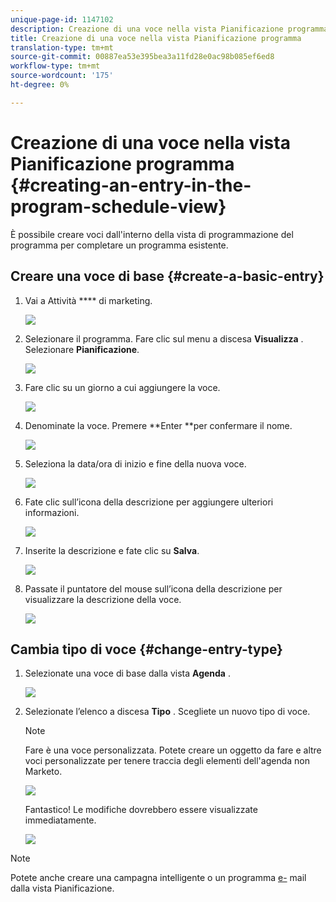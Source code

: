 ```yaml
---
unique-page-id: 1147102
description: Creazione di una voce nella vista Pianificazione programma - Documenti Marketo - Documentazione prodotto
title: Creazione di una voce nella vista Pianificazione programma
translation-type: tm+mt
source-git-commit: 00887ea53e395bea3a11fd28e0ac98b085ef6ed8
workflow-type: tm+mt
source-wordcount: '175'
ht-degree: 0%

---
```



# Creazione di una voce nella vista Pianificazione programma {#creating-an-entry-in-the-program-schedule-view}

È possibile creare voci dall&#39;interno della vista di programmazione del programma per completare un programma esistente.

## Creare una voce di base {#create-a-basic-entry}

1. Vai a Attività **** di marketing.

   ![](assets/login-marketing-activities-1.png)

1. Selezionare il programma. Fare clic sul menu a discesa **Visualizza** . Selezionare **Pianificazione**.

   ![](assets/image2014-9-16-9-3a22-3a7.png)

1. Fare clic su un giorno a cui aggiungere la voce.

   ![](assets/image2014-9-16-9-3a22-3a33.png)

1. Denominate la voce. Premere **Enter **per confermare il nome.

   ![](assets/image2014-9-16-9-3a22-3a59.png)

1. Seleziona la data/ora di inizio e fine della nuova voce.

   ![](assets/image2014-9-16-9-3a23-3a39.png)

1. Fate clic sull’icona della descrizione per aggiungere ulteriori informazioni.

   ![](assets/image2014-9-16-9-3a25-3a23.png)

1. Inserite la descrizione e fate clic su **Salva**.

   ![](assets/image2014-9-16-9-3a25-3a39.png)

1. Passate il puntatore del mouse sull’icona della descrizione per visualizzare la descrizione della voce.

   ![](assets/image2014-9-16-9-3a25-3a51.png)

## Cambia tipo di voce {#change-entry-type}

1. Selezionate una voce di base dalla vista **Agenda** .

   ![](assets/image2014-9-16-9-3a26-3a5.png)

1. Selezionate l’elenco a discesa **Tipo** . Scegliete un nuovo tipo di voce.

   >[!NOTE]
   >
   >Fare è una voce [](create-custom-entry-types.md)personalizzata. Potete creare un oggetto da fare e altre voci personalizzate per tenere traccia degli elementi dell&#39;agenda non Marketo.

   ![](assets/image2014-9-16-9-3a26-3a36.png)

   Fantastico! Le modifiche dovrebbero essere visualizzate immediatamente.

   ![](assets/image2014-9-16-9-3a27-3a21.png)

>[!NOTE]
>
> Potete anche creare una campagna [](creating-a-batch-smart-campaign-in-the-program-schedule-view.md) intelligente o un programma [e-](creating-a-new-email-program-in-the-schedule-view.md) mail dalla vista Pianificazione.

